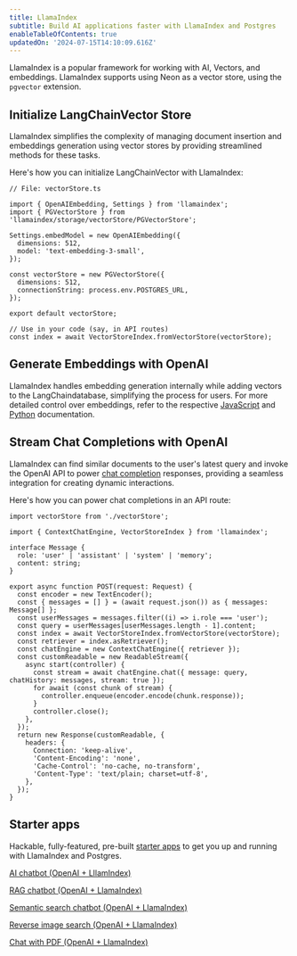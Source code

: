 ```yaml
---
title: LlamaIndex
subtitle: Build AI applications faster with LlamaIndex and Postgres
enableTableOfContents: true
updatedOn: '2024-07-15T14:10:09.616Z'
---
```


LlamaIndex is a popular framework for working with AI, Vectors, and embeddings. LlamaIndex supports using Neon as a vector store, using the `pgvector` extension.

## Initialize LangChainVector Store

LlamaIndex simplifies the complexity of managing document insertion and embeddings generation using vector stores by providing streamlined methods for these tasks.

Here's how you can initialize LangChainVector with LlamaIndex:

```tsx
// File: vectorStore.ts

import { OpenAIEmbedding, Settings } from 'llamaindex';
import { PGVectorStore } from 'llamaindex/storage/vectorStore/PGVectorStore';

Settings.embedModel = new OpenAIEmbedding({
  dimensions: 512,
  model: 'text-embedding-3-small',
});

const vectorStore = new PGVectorStore({
  dimensions: 512,
  connectionString: process.env.POSTGRES_URL,
});

export default vectorStore;

// Use in your code (say, in API routes)
const index = await VectorStoreIndex.fromVectorStore(vectorStore);
```

## Generate Embeddings with OpenAI

LlamaIndex handles embedding generation internally while adding vectors to the LangChaindatabase, simplifying the process for users. For more detailed control over embeddings, refer to the respective [JavaScript](https://ts.llamaindex.ai/modules/embeddings/available_embeddings/openai) and [Python](https://docs.llamaindex.ai/en/stable/examples/embeddings/OpenAI) documentation.

## Stream Chat Completions with OpenAI

LlamaIndex can find similar documents to the user's latest query and invoke the OpenAI API to power [chat completion](https://platform.openai.com/docs/guides/text-generation/chat-completions-api) responses, providing a seamless integration for creating dynamic interactions.

Here's how you can power chat completions in an API route:

```tsx
import vectorStore from './vectorStore';

import { ContextChatEngine, VectorStoreIndex } from 'llamaindex';

interface Message {
  role: 'user' | 'assistant' | 'system' | 'memory';
  content: string;
}

export async function POST(request: Request) {
  const encoder = new TextEncoder();
  const { messages = [] } = (await request.json()) as { messages: Message[] };
  const userMessages = messages.filter((i) => i.role === 'user');
  const query = userMessages[userMessages.length - 1].content;
  const index = await VectorStoreIndex.fromVectorStore(vectorStore);
  const retriever = index.asRetriever();
  const chatEngine = new ContextChatEngine({ retriever });
  const customReadable = new ReadableStream({
    async start(controller) {
      const stream = await chatEngine.chat({ message: query, chatHistory: messages, stream: true });
      for await (const chunk of stream) {
        controller.enqueue(encoder.encode(chunk.response));
      }
      controller.close();
    },
  });
  return new Response(customReadable, {
    headers: {
      Connection: 'keep-alive',
      'Content-Encoding': 'none',
      'Cache-Control': 'no-cache, no-transform',
      'Content-Type': 'text/plain; charset=utf-8',
    },
  });
}
```

## Starter apps

Hackable, fully-featured, pre-built [starter apps](https://github.com/neondatabase/examples/tree/main/ai/llamaindex) to get you up and running with LlamaIndex and Postgres.

<DetailIconCards>

<a href="https://github.com/neondatabase/examples/tree/main/ai/llamaindex/chatbot-nextjs" description="A Netx.js AI chatbot starter app built with OpenAI and LlamaIndex" icon="github">AI chatbot (OpenAI + LllamIndex)</a>

<a href="https://github.com/neondatabase/examples/tree/main/ai/llamaindex/rag-nextjs" description="A Next.js RAG chatbot starter app built with OpenAI and LlamaIndex" icon="github">RAG chatbot (OpenAI + LlamaIndex)</a>

<a href="https://github.com/neondatabase/examples/tree/main/ai/llamaindex/semantic-search-nextjs" description="A Next.js Semantic Search chatbot starter app built with OpenAI and LlamaIndex" icon="github">Semantic search chatbot (OpenAI + LlamaIndex)</a>

<a href="https://github.com/neondatabase/examples/tree/main/ai/llamaindex/reverse-image-search-nextjs" description="A Next.js Reverse Image Search Engine starter app built with OpenAI and LlamaIndex" icon="github">Reverse image search (OpenAI + LlamaIndex)</a>

<a href="https://github.com/neondatabase/examples/tree/main/ai/llamaindex/chat-with-pdf-nextjs" description="A Next.js Chat with PDF chatbot starter app built with OpenAI and LlamaIndex" icon="github">Chat with PDF (OpenAI + LlamaIndex)</a>

</DetailIconCards>
